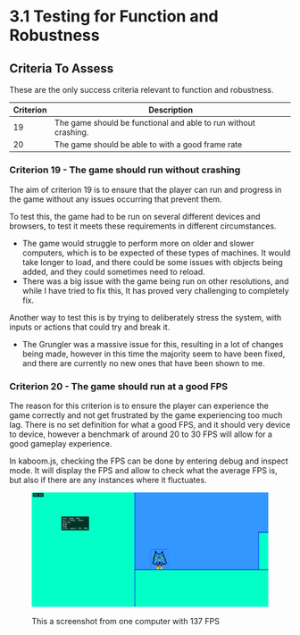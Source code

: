 # 3.1 Testing for Function and Robustness

## Criteria To Assess

These are the only success criteria relevant to function and robustness.

| Criterion | Description                                                     |
| --------- | --------------------------------------------------------------- |
| 19        | The game should be functional and able to run without crashing. |
| 20        | The game should be able to with a good frame rate               |

### Criterion 19 - The game should run without crashing

The aim of criterion 19 is to ensure that the player can run and progress in the game without any issues occurring that prevent them.

To test this, the game had to be run on several different devices and browsers, to test it meets these requirements in different circumstances.

* The game would struggle to perform more on older and slower computers, which is to be expected of these types of machines. It would take longer to load, and there could be some issues with objects being added, and they could sometimes need to reload.
* There was a big issue with the game being run on other resolutions, and while I have tried to fix this, It has proved very challenging to completely fix.

Another way to test this is by trying to deliberately stress the system, with inputs or actions that could try and break it.&#x20;

* The Grungler was a massive issue for this, resulting in a lot of changes being made, however in this time the majority seem to have been fixed, and there are currently no new ones that have been shown to me.

### Criterion 20 - The game should run at a good FPS

The reason for this criterion is to ensure the player can experience the game correctly and not get frustrated by the game experiencing too much lag. There is no set definition for what a good FPS, and it should very device to device, however a benchmark of around 20 to 30 FPS will allow for a good gameplay experience.

In kaboom.js, checking the FPS can be done by entering debug and inspect mode. It will display the FPS and allow to check what the average FPS is, but also if there are any instances where it fluctuates.

<figure><img src="../.gitbook/assets/image (1).png" alt=""><figcaption><p>This a screenshot from one computer with 137 FPS</p></figcaption></figure>
